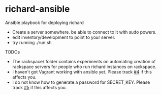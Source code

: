 richard-ansible
===============

Ansible playbook for deploying richard

* Create a server somewhere. be able to connect to it with sudo powers.
* edit inventory/development to point to your server.
* try running ./run.sh 

TODOs

* The rackspace/ folder contains experiments on automating creation of
  rackspace servers for people who run richard instances on rackspace.
* I haven't got Vagrant working with ansible yet. Please track 
  [#4](https://github.com/pyvideo/richard-ansible/issues/4) if this affects you.
* I do not know how to generate a password for SECRET_KEY. Please track 
  [#5](https://github.com/pyvideo/richard-ansible/issues/4) if this affects you.
